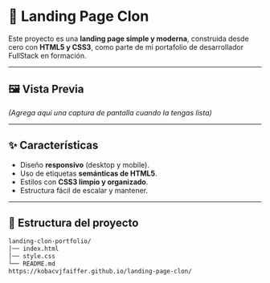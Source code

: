 

# 🚀 Landing Page Clon

Este proyecto es una **landing page simple y moderna**, construida desde cero con **HTML5 y CSS3**, como parte de mi portafolio de desarrollador FullStack en formación.

---

## 🖼️ Vista Previa
*(Agrega aquí una captura de pantalla cuando la tengas lista)*

---

## ✨ Características
- Diseño **responsivo** (desktop y mobile).
- Uso de etiquetas **semánticas de HTML5**.
- Estilos con **CSS3 limpio y organizado**.
- Estructura fácil de escalar y mantener.

---

## 📂 Estructura del proyecto
```bash
landing-clon-portfolio/
│── index.html
│── style.css
└── README.md
https://kobacvjfaiffer.github.io/landing-page-clon/

